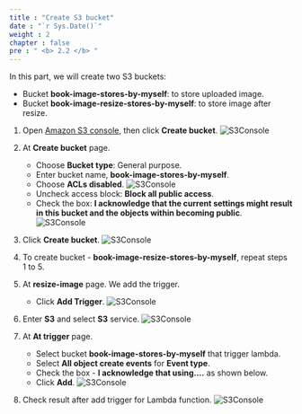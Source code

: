 ```yaml
---
title : "Create S3 bucket"
date : "`r Sys.Date()`"
weight : 2
chapter : false
pre : " <b> 2.2 </b> "
---
```

In this part, we will create two S3 buckets:
- Bucket **book-image-stores-by-myself**: to store uploaded image.
- Bucket **book-image-resize-stores-by-myself**: to store image after resize.

1. Open [Amazon S3 console](https://s3.console.aws.amazon.com/s3/get-started?region=us-east-1), then click **Create bucket**.
![S3Console](/images/temp/1/8.png?featherlight=false&width=90pc)

2. At **Create bucket** page.
    - Choose **Bucket type**: General purpose.
    - Enter bucket name, **book-image-stores-by-myself**.
    - Choose **ACLs disabled**.
  ![S3Console](/images/temp/1/9.png?featherlight=false&width=90pc)
    - Uncheck access block: **Block all public access**. 
    - Check the box: **I acknowledge that the current settings might result in this bucket and the objects within becoming public**.
  ![S3Console](/images/temp/1/10.png?featherlight=false&width=90pc)

3. Click **Create bucket**.
![S3Console](/images/temp/1/11.png?featherlight=false&width=90pc)

4. To create bucket - **book-image-resize-stores-by-myself**, repeat steps 1 to 5.

5. At **resize-image** page. We add the trigger.
    - Click **Add Trigger**.
![S3Console](/images/temp/1/12.png?featherlight=false&width=90pc)

6. Enter **S3** and select **S3** service.
![S3Console](/images/temp/1/13.png?featherlight=false&width=90pc)

7. At **At trigger** page.
    - Select bucket **book-image-stores-by-myself** that trigger lambda.
    - Select **All object create events** for **Event type**.
    - Check the box - **I acknowledge that using....** as shown below.
    - Click **Add**.
![S3Console](/images/temp/1/14.png?featherlight=false&width=90pc)

8. Check result after add trigger for Lambda function.
![S3Console](/images/temp/1/15.png?featherlight=false&width=90pc)
